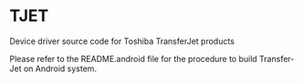 TJET
====

Device driver source code for Toshiba TransferJet products

Please refer to the  README.android file for the procedure to
build Transfer-Jet on Android system.
